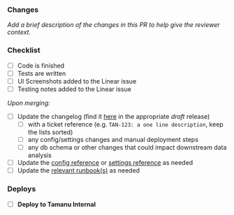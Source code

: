 ### Changes

_Add a brief description of the changes in this PR to help give the reviewer context._

### Checklist

- [ ] Code is finished
- [ ] Tests are written
- [ ] UI Screenshots added to the Linear issue
- [ ] Testing notes added to the Linear issue

_Upon merging:_

- [ ] Update the changelog (find it [here](https://github.com/beyondessential/tamanu/releases) in the appropriate _draft_ release)
  - [ ] with a ticket reference (e.g. `TAN-123: a one line description`, keep the lists sorted)
  - [ ] any config/settings changes and manual deployment steps
  - [ ] any db schema or other changes that could impact downstream data analysis
- [ ] Update the [config reference](https://beyond-essential.slab.com/posts/reference-config-file-0c70ukly) or [settings reference](https://beyond-essential.slab.com/posts/reference-settings-0blw1x2q) as needed
- [ ] Update the [relevant runbook(s)](https://beyond-essential.slab.com/topics/runbooks-bs04ml6c) as needed

### Deploys

- [ ] **Deploy to Tamanu Internal** <!-- #deploy -->
